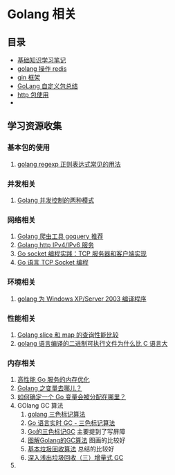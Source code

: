 # Golang 相关

## 目录

- [基础知识学习笔记](基础知识学习笔记。md)
- [golang 操作 redis](使用golang操作redis.md)
- [gin 框架](gin框架.md)
- [GoLang 自定义包总结](GoLang自定义包总结.md)
- [http 包使用](http包使用.md)
- 

## 学习资源收集

### 基本包的使用

1. [golang regexp 正则表达式常见的用法](https://golangnote.com/topic/5.html)

### 并发相关

1. [Golang 并发控制的两种模式](https://golangnote.com/topic/184.html)

### 网络相关

1. [Golang 爬虫工具 goquery 推荐](https://golangnote.com/topic/199.html)
2. [Golang http IPv4/IPv6 服务](https://golangnote.com/topic/256.html)
3. [Go socket 编程实践：TCP 服务器和客户端实现](https://colobu.com/2014/12/02/go-socket-programming-TCP/)
4. [Go 语言 TCP Socket 编程](https://tonybai.com/2015/11/17/tcp-programming-in-golang/)

### 环境相关

1. [golang 为 Windows XP/Server 2003 编译程序](https://golangnote.com/topic/202.html)

### 性能相关

1. [Golang slice 和 map 的查询性能比较](https://golangnote.com/topic/224.html)
2. [golang 语言编译的二进制可执行文件为什么比 C 语言大](https://www.cnxct.com/why-golang-elf-binary-file-is-large-than-c/)

### 内存相关

1. [高性能 Go 服务的内存优化](https://juejin.im/entry/5ca30b8d51882543b62c1d47)
2. [Golang 之变量去哪儿？](https://juejin.im/post/5c7920f3e51d457120759b77)
3. [如何确定一个 Go 变量会被分配在哪里？](http://russellluo.com/2019/07/how-to-confirm-where-a-go-variable-will-be-allocated.html)
4. GOlang GC 算法
   1. [golang 三色标记算法](http://idiotsky.top/2017/08/16/gc-three-color/)
   2. [Go 语言实时 GC - 三色标记算法](https://juejin.im/post/5c62d45ee51d457fa44f4404)
   3. [Go的三色标记GC](https://segmentfault.com/a/1190000012597428)  主要提到了写屏障
   4. [图解Golang的GC算法](https://i6448038.github.io/2019/03/04/golang-garbage-collector/) 图画的比较好
   5. [基本垃圾回收算法](https://github.com/tiancaiamao/go.blog/blob/master/content/gc.md) 总结的比较好
   6. [深入浅出垃圾回收（三）增量式 GC](https://liujiacai.net/blog/2018/08/04/incremental-gc/)
5. 